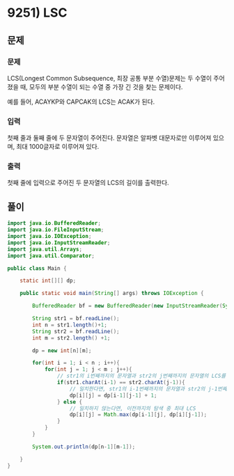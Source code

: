 # 9251) LSC



## 문제

### 문제

LCS(Longest Common Subsequence, 최장 공통 부분 수열)문제는 두 수열이 주어졌을 때, 모두의 부분 수열이 되는 수열 중 가장 긴 것을 찾는 문제이다.

예를 들어, ACAYKP와 CAPCAK의 LCS는 ACAK가 된다.

### 입력

첫째 줄과 둘째 줄에 두 문자열이 주어진다. 문자열은 알파벳 대문자로만 이루어져 있으며, 최대 1000글자로 이루어져 있다.

### 출력

첫째 줄에 입력으로 주어진 두 문자열의 LCS의 길이를 출력한다.





## 풀이

```java
import java.io.BufferedReader;
import java.io.FileInputStream;
import java.io.IOException;
import java.io.InputStreamReader;
import java.util.Arrays;
import java.util.Comparator;

public class Main {

    static int[][] dp; 

    public static void main(String[] args) throws IOException {

        BufferedReader bf = new BufferedReader(new InputStreamReader(System.in));

        String str1 = bf.readLine();
        int n = str1.length()+1;
        String str2 = bf.readLine();
        int m = str2.length() +1;

        dp = new int[n][m];

        for(int i = 1; i < n ; i++){
            for(int j = 1; j < m ; j++){
                // str1의 i번째까지의 문자열과 str2의 j번째까지의 문자열의 LCS를 저장함
                if(str1.charAt(i-1) == str2.charAt(j-1)){
                    // 일치한다면, str1의 i-1번째까지의 문자열과 str2의 j-1번째까지의 문자열의 LCS +1
                    dp[i][j] = dp[i-1][j-1] + 1; 
                } else {
                    // 일치하지 않는다면, 이전까지의 탐색 중 최대 LCS
                    dp[i][j] = Math.max(dp[i-1][j], dp[i][j-1]);
                }
            }
        }

        System.out.println(dp[n-1][m-1]);

    }
}
```

